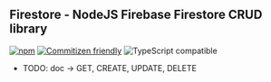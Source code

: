 ## Firestore - NodeJS Firebase Firestore CRUD library

[![npm](https://img.shields.io/npm/dt/@stoqey/firestore.svg)](http://www.npmtrends.com/@stoqey/firestore)
[![Commitizen friendly](https://img.shields.io/badge/commitizen-friendly-brightgreen.svg)](http://commitizen.github.io/cz-cli/)
![TypeScript compatible](https://img.shields.io/badge/typescript-compatible-brightgreen.svg)

- TODO: doc -> GET, CREATE, UPDATE, DELETE

